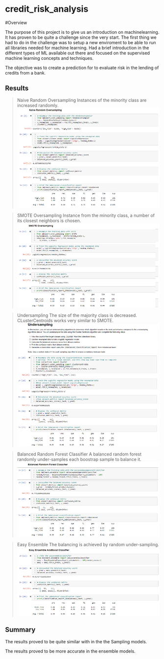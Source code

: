# credit_risk_analysis

#Overview 

The purpose of this project is to give us an introduction on machinelearning. 
It has proven to be quite a challenge since the very start. 
The first thing we had to do in the challenge was to setup a new enviroment to be able to run all libraries needed for machine learning. 
Had a brief introduction in the different types of ML available out there and focused on the supervised machine learning concepts and techniques. 

The objective was to create a prediction for to evaluate risk in the lending of credits from a bank. 

## Results

>Naive Random Oversampling
Instances of the minority class are increased randomly. 
![Naive](https://github.com/dpiedra86/credit_risk_analysis/blob/main/Resources/Naive_Random_Oversampling.png)

>SMOTE Oversampling
Instance from the minority class, a number of its closest neighbors is chosen. 
![SMOTE](https://github.com/dpiedra86/credit_risk_analysis/blob/main/Resources/Smote_Oversampling.png)

>Undersampling 
The size of the majority class is decreased. CLusterCentroids works very similar to SMOTE. 
![Undersampling](https://github.com/dpiedra86/credit_risk_analysis/blob/main/Resources/Undersampling.png)

>Balanced Random Forest Classifier 
A balanced random forest randomly under-samples each boostrap sample to balance it.
![Undersampling](https://github.com/dpiedra86/credit_risk_analysis/blob/main/Resources/Forest.png)

>Easy Ensemble
The balancing is achieved by random under-sampling.
![Easy](https://github.com/dpiedra86/credit_risk_analysis/blob/main/Resources/Easy.png)

## Summary

The results proved to be quite similar with  in the the Sampling models.

The results proved to be more accurate in the ensemble models. 




